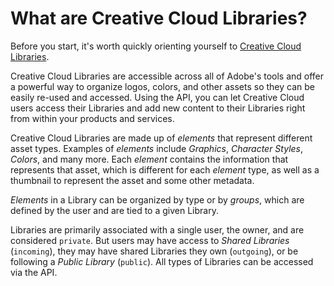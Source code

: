 # What are Creative Cloud Libraries?

Before you start, it's worth quickly orienting yourself to [Creative Cloud Libraries](https://www.adobe.com/creativecloud/libraries.html).

Creative Cloud Libraries are accessible across all of Adobe's tools and offer a powerful way to organize logos, colors, and other assets so they can be easily re-used and accessed. Using the API, you can let Creative Cloud users access their Libraries and add new content to their Libraries right from within your products and services.

Creative Cloud Libraries are made up of _elements_ that represent different asset types. Examples of _elements_ include _Graphics_, _Character Styles_, _Colors_, and many more. Each _element_ contains the information that represents that asset, which is different for each _element_ type, as well as a thumbnail to represent the asset and some other metadata.

_Elements_ in a Library can be organized by type or by _groups_, which are defined by the user and are tied to a given Library.

Libraries are primarily associated with a single user, the owner, and are considered `private`. But users may have access to _Shared Libraries_ (`incoming`), they may have shared Libraries they own (`outgoing`), or be following a _Public Library_ (`public`). All types of Libraries can be accessed via the API.
